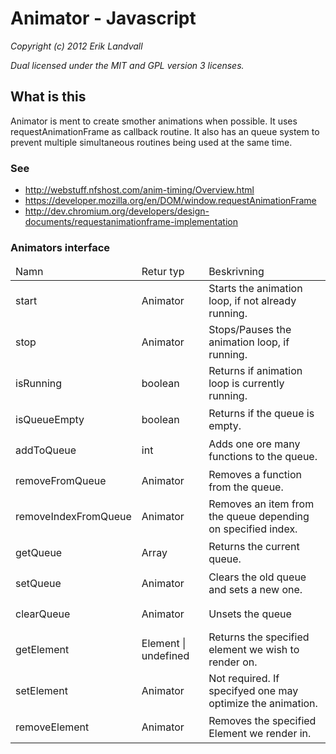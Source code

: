 # Animator - Javascript

*Copyright (c) 2012 Erik Landvall*

*Dual licensed under the MIT and GPL version 3 licenses.*

## What is this
Animator is ment to create smother animations when possible.
It uses requestAnimationFrame as callback routine. 
It also has an queue system to prevent multiple simultaneous routines being used
at the same time.

### See
* http://webstuff.nfshost.com/anim-timing/Overview.html
* https://developer.mozilla.org/en/DOM/window.requestAnimationFrame
* http://dev.chromium.org/developers/design-documents/requestanimationframe-implementation

### Animators interface

<table>
<thead>
<tr>
<td>Namn</td>
<td>Retur typ</td>
<td>Beskrivning</td>
</tr>
</thead>
<tbody>
<tr style="height: 49px;">
<td>start</td>
<td>Animator</td>
<td>Starts the animation loop, if not already running.</td>
</tr>
<tr style="height: 49px;">
<td>stop</td>
<td>Animator</td>
<td>Stops/Pauses the animation loop, if running.</td>
</tr>
<tr style="height: 49px;">
<td>isRunning</td>
<td>boolean</td>
<td>Returns if animation loop is currently running.</td>
</tr>
<tr style="height: 49px;">
<td>isQueueEmpty</td>
<td>boolean</td>
<td>Returns if the queue is empty.</td>
</tr>
<tr style="height: 49px;">
<td>addToQueue</td>
<td>int</td>
<td>Adds one ore many functions to the queue.</td>
</tr>
<tr style="height: 49px;">
<td>removeFromQueue</td>
<td>Animator</td>
<td>Removes a function from the queue.</td>
</tr>
<tr style="height: 49px;">
<td>removeIndexFromQueue</td>
<td>Animator</td>
<td>Removes an item from the queue depending on specified index.</td>
</tr>
<tr style="height: 49px;">
<td>getQueue</td>
<td>Array</td>
<td>Returns the current queue.</td>
</tr>
<tr style="height: 49px;">
<td>setQueue</td>
<td>Animator</td>
<td>Clears the old queue and sets a new one.</td>
</tr>
<tr style="height: 49px;">
<td>clearQueue</td>
<td>Animator</td>
<td>Unsets the queue</td>
</tr>
<tr style="height: 49px;">
<td>getElement</td>
<td>Element | undefined</td>
<td>Returns the specified element we wish to render on.</td>
</tr>
<tr style="height: 49px;">
<td>setElement</td>
<td>Animator</td>
<td>Not required. If specifyed one may optimize the animation.</td>
</tr>
<tr style="height: 49px;">
<td>removeElement</td>
<td>Animator</td>
<td>Removes the specified Element we render in.</td>
</tr>
</tbody>
</table>
